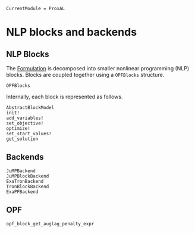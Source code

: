 ```@meta
CurrentModule = ProxAL
```

# NLP blocks and backends

## NLP Blocks

The [Formulation](@ref) is decomposed into smaller nonlinear programming (NLP) blocks.
Blocks are coupled together using a `OPFBlocks` structure.
```@docs
OPFBlocks
```

Internally, each block is represented as follows.

```@docs
AbstractBlockModel
init!
add_variables!
set_objective!
optimize!
set_start_values!
get_solution

```

## Backends

```@docs
JuMPBackend
JuMPBlockBackend
ExaTronBackend
TronBlockBackend
ExaPFBackend

```

## OPF

```@docs
opf_block_get_auglag_penalty_expr
```
